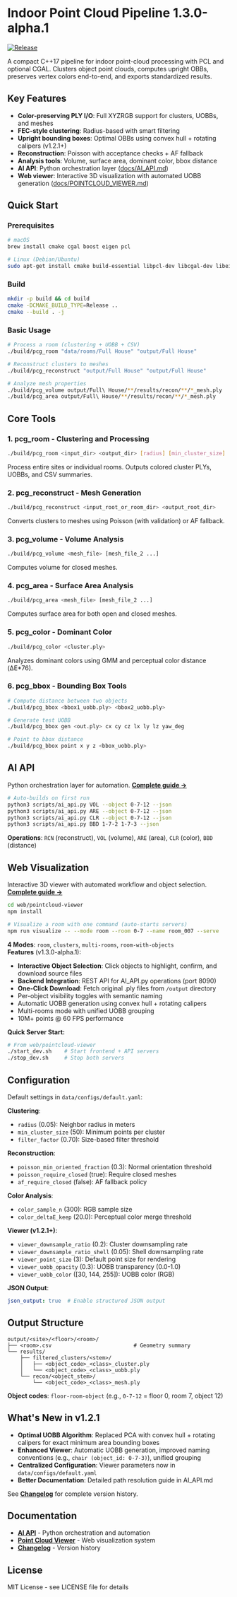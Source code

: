 # Indoor Point Cloud Pipeline   1.3.0-alpha.1

[![Release](https://img.shields.io/github/v/release/Jackson513ye/LM2PCG?sort=semver)](https://github.com/Jackson513ye/LM2PCG/releases)

A compact C++17 pipeline for indoor point-cloud processing with PCL and optional CGAL. Clusters object point clouds, computes upright OBBs, preserves vertex colors end-to-end, and exports standardized results.

## Key Features

- **Color-preserving PLY I/O**: Full XYZRGB support for clusters, UOBBs, and meshes
- **FEC-style clustering**: Radius-based with smart filtering
- **Upright bounding boxes**: Optimal OBBs using convex hull + rotating calipers (v1.2.1+)
- **Reconstruction**: Poisson with acceptance checks + AF fallback
- **Analysis tools**: Volume, surface area, dominant color, bbox distance
- **AI API**: Python orchestration layer ([docs/AI_API.md](docs/AI_API.md))
- **Web viewer**: Interactive 3D visualization with automated UOBB generation ([docs/POINTCLOUD_VIEWER.md](docs/POINTCLOUD_VIEWER.md))

## Quick Start

### Prerequisites

```bash
# macOS
brew install cmake cgal boost eigen pcl

# Linux (Debian/Ubuntu)
sudo apt-get install cmake build-essential libpcl-dev libcgal-dev libeigen3-dev libboost-all-dev
```

### Build

```bash
mkdir -p build && cd build
cmake -DCMAKE_BUILD_TYPE=Release ..
cmake --build . -j
```

### Basic Usage

```bash
# Process a room (clustering + UOBB + CSV)
./build/pcg_room "data/rooms/Full House" "output/Full House"

# Reconstruct clusters to meshes
./build/pcg_reconstruct "output/Full House" "output/Full House"

# Analyze mesh properties
./build/pcg_volume output/Full\ House/**/results/recon/**/*_mesh.ply
./build/pcg_area output/Full\ House/**/results/recon/**/*_mesh.ply
```

## Core Tools

### 1. pcg_room - Clustering and Processing
```bash
./build/pcg_room <input_dir> <output_dir> [radius] [min_cluster_size]
```
Process entire sites or individual rooms. Outputs colored cluster PLYs, UOBBs, and CSV summaries.

### 2. pcg_reconstruct - Mesh Generation
```bash
./build/pcg_reconstruct <input_root_or_room_dir> <output_root_dir>
```
Converts clusters to meshes using Poisson (with validation) or AF fallback.

### 3. pcg_volume - Volume Analysis
```bash
./build/pcg_volume <mesh_file> [mesh_file_2 ...]
```
Computes volume for closed meshes.

### 4. pcg_area - Surface Area Analysis
```bash
./build/pcg_area <mesh_file> [mesh_file_2 ...]
```
Computes surface area for both open and closed meshes.

### 5. pcg_color - Dominant Color
```bash
./build/pcg_color <cluster.ply>
```
Analyzes dominant colors using GMM and perceptual color distance (ΔE*76).

### 6. pcg_bbox - Bounding Box Tools
```bash
# Compute distance between two objects
./build/pcg_bbox <bbox1_uobb.ply> <bbox2_uobb.ply>

# Generate test UOBB
./build/pcg_bbox gen <out.ply> cx cy cz lx ly lz yaw_deg

# Point to bbox distance
./build/pcg_bbox point x y z <bbox_uobb.ply>
```

## AI API

Python orchestration layer for automation. **[Complete guide →](docs/AI_API.md)**

```bash
# Auto-builds on first run
python3 scripts/ai_api.py VOL --object 0-7-12 --json
python3 scripts/ai_api.py ARE --object 0-7-12 --json
python3 scripts/ai_api.py CLR --object 0-7-12 --json
python3 scripts/ai_api.py BBD 1-7-2 1-7-3 --json
```

**Operations**: `RCN` (reconstruct), `VOL` (volume), `ARE` (area), `CLR` (color), `BBD` (distance)

## Web Visualization

Interactive 3D viewer with automated workflow and object selection. **[Complete guide →](docs/POINTCLOUD_VIEWER.md)**

```bash
cd web/pointcloud-viewer
npm install

# Visualize a room with one command (auto-starts servers)
npm run visualize -- --mode room --room 0-7 --name room_007 --serve
```

**4 Modes**: `room`, `clusters`, `multi-rooms`, `room-with-objects`  
**Features** (v1.3.0-alpha.1): 
- **Interactive Object Selection**: Click objects to highlight, confirm, and download source files
- **Backend Integration**: REST API for AI_API.py operations (port 8090)
- **One-Click Download**: Fetch original .ply files from `/output` directory
- Per-object visibility toggles with semantic naming
- Automatic UOBB generation using convex hull + rotating calipers
- Multi-rooms mode with unified UOBB grouping
- 10M+ points @ 60 FPS performance

**Quick Server Start:**
```bash
# From web/pointcloud-viewer
./start_dev.sh    # Start frontend + API servers
./stop_dev.sh     # Stop both servers
```

## Configuration

Default settings in `data/configs/default.yaml`:

**Clustering**:
- `radius` (0.05): Neighbor radius in meters
- `min_cluster_size` (50): Minimum points per cluster
- `filter_factor` (0.70): Size-based filter threshold

**Reconstruction**:
- `poisson_min_oriented_fraction` (0.3): Normal orientation threshold
- `poisson_require_closed` (true): Require closed meshes
- `af_require_closed` (false): AF fallback policy

**Color Analysis**:
- `color_sample_n` (300): RGB sample size
- `color_deltaE_keep` (20.0): Perceptual color merge threshold

**Viewer (v1.2.1+)**:
- `viewer_downsample_ratio` (0.2): Cluster downsampling rate
- `viewer_downsample_ratio_shell` (0.05): Shell downsampling rate
- `viewer_point_size` (3): Default point size for rendering
- `viewer_uobb_opacity` (0.3): UOBB transparency (0.0-1.0)
- `viewer_uobb_color` ([30, 144, 255]): UOBB color (RGB)

**JSON Output**:
```yaml
json_output: true  # Enable structured JSON output
```

## Output Structure

```
output/<site>/<floor>/<room>/
├── <room>.csv                          # Geometry summary
└── results/
    ├── filtered_clusters/<stem>/
    │   ├── <object_code>_<class>_cluster.ply
    │   └── <object_code>_<class>_uobb.ply
    └── recon/<object_stem>/
        └── <object_code>_<class>_mesh.ply
```

**Object codes**: `floor-room-object` (e.g., `0-7-12` = floor 0, room 7, object 12)

## What's New in v1.2.1

- **Optimal UOBB Algorithm**: Replaced PCA with convex hull + rotating calipers for exact minimum area bounding boxes
- **Enhanced Viewer**: Automatic UOBB generation, improved naming conventions (e.g., `chair (object_id: 0-7-3)`), unified grouping
- **Centralized Configuration**: Viewer parameters now in `data/configs/default.yaml`
- **Better Documentation**: Detailed path resolution guide in AI_API.md

See **[Changelog](docs/CHANGELOG.md)** for complete version history.

## Documentation

- **[AI API](docs/AI_API.md)** - Python orchestration and automation
- **[Point Cloud Viewer](docs/POINTCLOUD_VIEWER.md)** - Web visualization system
- **[Changelog](docs/CHANGELOG.md)** - Version history

## License

MIT License - see LICENSE file for details
